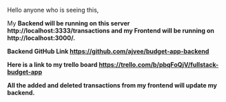Hello anyone who is seeing this, 

My <b>Backend<b> will be running on this server http://localhost:3333/transactions and my <b>Frontend<b> will be running on http://localhost:3000/.

Backend GitHub Link https://github.com/ajvee/budget-app-backend

Here is a link to my trello board https://trello.com/b/pbqFoQjV/fullstack-budget-app

All the added and deleted transactions from my frontend will update my backend. 